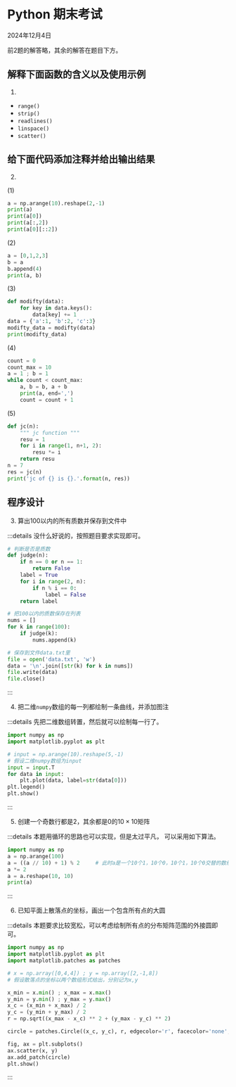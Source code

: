 # Python 期末考试

2024年12月4日

前2题的解答略，其余的解答在题目下方。

## 解释下面函数的含义以及使用示例

1. 

- `range()`
- `strip()`
- `readlines()`
- `linspace()`
- `scatter()`

## 给下面代码添加注释并给出输出结果

2. 

(1) 
```py
a = np.arange(10).reshape(2,-1)
print(a)
print(a[0])
print(a[:,2])
print(a[0][::2])
```

(2)
```py
a = [0,1,2,3]
b = a
b.append(4)
print(a, b)
```

(3)
```py
def modifty(data):
    for key in data.keys():
        data[key] += 1
data = {'a':1, 'b':2, 'c':3}
modifty_data = modifty(data)
print(modifty_data)
```

(4)
```py
count = 0
count_max = 10
a = 1 ; b = 1
while count < count_max:
    a, b = b, a + b
    print(a, end=',')
    count = count + 1
```

(5)
```py
def jc(n):
    """ jc function """
    resu = 1
    for i in range(1, n+1, 2):
        resu *= i
    return resu
n = 7
res = jc(n)
print('jc of {} is {}.'.format(n, res))
```

## 程序设计

3. 算出$100$以内的所有质数并保存到文件中

:::details
没什么好说的，按照题目要求实现即可。
```py
# 判断是否是质数
def judge(n):
    if n == 0 or n == 1:
        return False
    label = True
    for i in range(2, n):
        if n % i == 0:
            label = False
    return label

# 把100以内的质数保存在列表
nums = []
for k in range(100):
    if judge(k):
        nums.append(k)

# 保存到文件data.txt里
file = open('data.txt', 'w')
data = '\n'.join([str(k) for k in nums])
file.write(data)
file.close()
```
:::

4. 把二维`numpy`数组的每一列都绘制一条曲线，并添加图注

:::details
先把二维数组转置，然后就可以绘制每一行了。
```py
import numpy as np
import matplotlib.pyplot as plt

# input = np.arange(10).reshape(5,-1)
# 假设二维numpy数组为input
input = input.T
for data in input:
    plt.plot(data, label=str(data[0]))
plt.legend()
plt.show()
```
:::

5. 创建一个奇数行都是$2$，其余都是$0$的$10\times10$矩阵

:::details
本题用循环的思路也可以实现，但是太过平凡，
可以采用如下算法。
```py
import numpy as np
a = np.arange(100)
a = ((a // 10) + 1) % 2     # 此时a是一个10个1，10个0，10个1，10个0交替的数组
a *= 2
a = a.reshape(10, 10)
print(a)
```
:::

6. 已知平面上散落点的坐标，画出一个包含所有点的大圆

:::details
本题要求比较宽松，可以考虑绘制所有点的分布矩阵范围的外接圆即可。
```py
import numpy as np
import matplotlib.pyplot as plt
import matplotlib.patches as patches

# x = np.array([0,4,4]) ; y = np.array([2,-1,8])
# 假设散落点的坐标以两个数组形式给出，分别记为x,y

x_min = x.min() ; x_max = x.max()
y_min = y.min() ; y_max = y.max()
x_c = (x_min + x_max) / 2
y_c = (y_min + y_max) / 2
r = np.sqrt((x_max - x_c) ** 2 + (y_max - y_c) ** 2)

circle = patches.Circle((x_c, y_c), r, edgecolor='r', facecolor='none', lw=1)

fig, ax = plt.subplots()
ax.scatter(x, y)
ax.add_patch(circle)
plt.show()
```
:::

